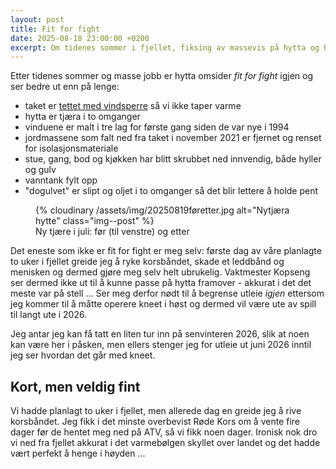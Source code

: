 ```yaml
---
layout: post
title: Fit for fight
date: 2025-08-18 23:00:00 +0200
excerpt: Om tidenes sommer i fjellet, fiksing av massevis på hytta og hvordan jeg likevel greide å tulle det til slik at jeg igjen må begrense utleie i 2025/26.
---
```


Etter tidenes sommer og masse jobb er hytta omsider _fit for fight_ igjen og ser bedre ut enn på lenge:

- taket er [tettet med vindsperre](/2025/02/05/nedetid) så vi ikke taper varme
- hytta er tjæra i to omganger
- vinduene er malt i tre lag for første gang siden de var nye i 1994
- jordmassene som falt ned fra taket i november 2021 er fjernet og renset for isolasjonsmateriale
- stue, gang, bod og kjøkken har blitt skrubbet ned innvendig, både hyller og gulv
- vanntank fylt opp
- "dogulvet" er slipt og oljet i to omganger så det blir lettere å holde pent

<figure>
{% cloudinary  /assets/img/20250819føretter.jpg alt="Nytjæra hytte" class="img--post" %}
<figcaption>Ny tjære i juli: før (til venstre) og etter</figcaption>
</figure>

Det eneste som ikke er fit for fight er meg selv: første dag av våre planlagte to uker i fjellet greide
jeg å ryke korsbåndet, skade et leddbånd og menisken og dermed gjøre meg selv helt ubrukelig.
Vaktmester Kopseng ser dermed ikke ut til å kunne passe på hytta framover - akkurat i det det
meste var på stell ... Ser meg derfor nødt til å begrense utleie _igjen_ ettersom jeg kommer til
å måtte operere kneet i høst og dermed vil være ute av spill til langt ute i 2026.

Jeg antar jeg kan få tatt en liten tur inn på senvinteren 2026, slik at noen kan være her i påsken,
men ellers stenger jeg for utleie ut juni 2026 inntil jeg ser hvordan det går med kneet.

## Kort, men veldig fint

Vi hadde planlagt to uker i fjellet, men allerede dag en greide jeg å rive korsbåndet.
Jeg fikk i det minste overbevist Røde Kors om å vente fire dager før de hentet meg ned
på ATV, så vi fikk noen dager. Ironisk nok dro vi ned fra fjellet akkurat i det varmebølgen
skyllet over landet og det hadde vært perfekt å henge i høyden ...

<script src="https://cdn.jsdelivr.net/npm/publicalbum@latest/embed-ui.min.js" async></script>
<div class="pa-carousel-widget" style="width:100%; height:480px; display:none;"
  data-link="https://photos.app.goo.gl/gnpXhgjXVEbjt2uD7"
  data-title="Drømmesommer i fjellet · Tuesday, Aug 19 📸"
  data-description="Shared album · Tap to view!">
  <!-- 
  -->
  <object data="https://lh3.googleusercontent.com/pw/AP1GczNQWWycXfFwq8nKpl17vgeIRIQGMhUPr3iXY511Uic4Hfab7AThjNhS2hwSBouUlltlji73n3C38SsSMnEm18Cy7ihbXOFS9AOZRT8G3NzMoPwKpx7D=w1920-h1080"></object>
  <object data="https://lh3.googleusercontent.com/pw/AP1GczOipCM_iW9wtq42IK09LJ1S8qtFBtXoxfNL8iCMcdnV8HpcTwj4r0N_ZXZVrER0q9chGwHn4dyhrT6Ny3_Lor9_pr7sB9NkuIHZar048FifzsF2usVN=w1920-h1080"></object>
  <object data="https://lh3.googleusercontent.com/pw/AP1GczNnm-hoXlVOYR7Yz0__yB50z2f0D4Zz2TzUaE8deMqiOH0O6JNAP0P70P_4kWaNLAPX8G3swLD8LKtCmVJE7Hlt4HZlMaBVyHt3JpfOZ6gFiBQi7Vpi=w1920-h1080"></object> 
  <object data="https://lh3.googleusercontent.com/pw/AP1GczNUNJaWIdeXeuoNblq38RXvSU2hE6Jlga8wOnXynPDn8yxdlnrhP9owWT47BO9i4iFZGvvIl9rmmey3fSAJVMqo3i54eA4kt3SETBWgTKYLSTlx9zU8=w1920-h1080"></object>
  <object data="https://lh3.googleusercontent.com/pw/AP1GczN-vOFxXKroVPtTMU52rmi55gtDKU46RkZaUksXaLFdeGPI0KLsnv7DgJs55yrLOgUvo4IhgIed_NANW-RtCfIbqlR8fw0tCqIs5rh4FQPHlE1yX6iz=w1920-h1080"></object>
  <object data="https://lh3.googleusercontent.com/pw/AP1GczNp3JBum8sZn6QnqyWLAoYBiGPwt71K9KQz4TQ4lwN5CA6QTXrbKk9dCOFsw1tn3jT7sJ7rIKft4VeHqCwoROyzNmJBXkwh0O4wApls5S0CLfPaVa6s=w1920-h1080"></object>
  <object data="https://lh3.googleusercontent.com/pw/AP1GczMaXLHiqvMu5mDLuWOcqbnxdkBjKvmQ7mh8eT0WYggK2ZXZnptCEjkuGk_q2_JpdiRiGTYjzRzLT4xVeocshBFLkknfrZxuv_YFqPhDS5Q1CAgHGVee=w1920-h1080"></object>
  <object data="https://lh3.googleusercontent.com/pw/AP1GczPvDr3EBEUPZWhcqHV5VgZQ9aVqsWV__-yn_u8dgdycwEpA9gGJzaGL2RXIdc8XREOtrKNHI5r1ABIwv7bgHoHOTmE94f4Dq7oiemXWuFWSflUUdhr8=w1920-h1080"></object>
  <object data="https://lh3.googleusercontent.com/pw/AP1GczMDPvG5WdAW1CjQO3FmgusH4Ya081te0zoHZubfvj-W-36xEeNHWlGrGBGqHJqBu_35Uo5DjwcGHGrZ9m8yiKFlrl0850jf6uIKH1F9hA5lw7DPuSlk=w1920-h1080"></object>
  <object data="https://lh3.googleusercontent.com/pw/AP1GczOlaDX8RHBGpuewiPY0UR6cE3w5MmhiOQaIo6W_lhNDtV15-C1_401sDEdtjSnE5dEPnrWLumeCE9qAkf8wkgybJyn3bsN7V0cFotWdPat8gR-U3QOZ=w1920-h1080"></object>
  <object data="https://lh3.googleusercontent.com/pw/AP1GczP1vaJPJmoKUwK_L2KBuXJ537UtkKdeTGqBxCW__sBjJlqKSifoDfuPL_jYHF4e33ljUxBwNHglEEtgtKeDN4vtY20rk4UxnRvKjfeFqe8GNyJUcAoI=w1920-h1080"></object>
  <object data="https://lh3.googleusercontent.com/pw/AP1GczMQ0OBrcdOvXejeb-ydnPvAA6iCzW0h8z20bT3tsMLuThsSluS6dJAj56cfBmUk1QRNbpncdZv-Igau58Hm7xZJK3HkHEu93i_1IPoKXjrA9BlL0Y-p=w1920-h1080"></object>
  <object data="https://lh3.googleusercontent.com/pw/AP1GczMWGZev6wgVcjqtWo1tas1v7aIsKVLxUS7zM1Fg3s7AqC7CNx-ICzzwdKdxKJOTIZSd5QFs1XGf4CBgz0hocZ2wG0IbSp-gutxefGX7cWIfODzMUaP6=w1920-h1080"></object>
  <object data="https://lh3.googleusercontent.com/pw/AP1GczPM7UzZQj6J5rswb_JUiRvYTdULKSaVNnB7Jh9fMuiQ5CI9I8x-e4ZxVi_eW33Dp8HxGxXqX8Aw0XSD7KfHMC-mCIhaDLcBoOehnb46TpFs8I9yWyV-=w1920-h1080"></object>
  <object data="https://lh3.googleusercontent.com/pw/AP1GczPCBvs1g-pZhWi83aIgrN3szPHwpJ9QotIzZM2TK57M3zL0nv91iLQx0PIUKxMuQa1p2Q3bv5deWIOG5pkAIk6S3BXtF4pR0RZNLHQuoFbUfKmWNzYx=w1920-h1080"></object>
  <object data="https://lh3.googleusercontent.com/pw/AP1GczOCDJhtKMxNhC-swFw9PJroBrx8FOtElJiH5eg_LcTZY64yoTOBZlquINijRFdMVFx9LNyN0X1h-VjdcmOqkXMP5tqPWvp7fhMikJVJLwLFlA4F8mHF=w1920-h1080"></object>
  <object data="https://lh3.googleusercontent.com/pw/AP1GczOpTEb4sEuVmmC10X_LAdfP_118qlxmqT60vwR1_l6QtRqvLt-uJglBfP5oWz2KcY7dwDqkkNgO4aRvk7PiojeMSFynzFkv2jERmBTXI2dmuGqaUThR=w1920-h1080"></object>
  <object data="https://lh3.googleusercontent.com/pw/AP1GczOlNmsZfRq9YJNJEX2bj8gIZgOFKtBMo34J2N0e6wfHVC3kDdbdIT3jmv_67jqTo_I12q1kpUfbm2tuNKTNxR64WhMbXzGSWCP9TFNvPX5M8tS6-QdQ=w1920-h1080"></object>
</div>

[dugnad]: /2023/06/12/dugnad
